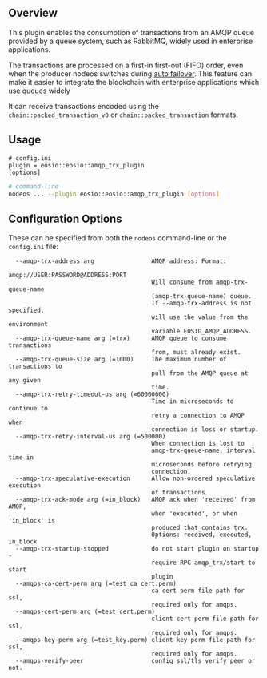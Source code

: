 
## Overview

This plugin enables the consumption of transactions from an AMQP queue provided by a queue system, such as RabbitMQ, widely used in enterprise applications.

The transactions are processed on a first-in first-out (FIFO) order, even when the producer nodeos switches during [auto failover](../producer_ha_plugin/index.md). This feature can make it easier to integrate the blockchain with enterprise applications which use queues widely

It can receive transactions encoded using the `chain::packed_transaction_v0` or `chain::packed_transaction` formats.

## Usage

```console
# config.ini
plugin = eosio::eosio::amqp_trx_plugin
[options]
```
```sh
# command-line
nodeos ... --plugin eosio::eosio::amqp_trx_plugin [options]
```

## Configuration Options

These can be specified from both the `nodeos` command-line or the `config.ini` file:

```console
  --amqp-trx-address arg                AMQP address: Format:
                                        amqp://USER:PASSWORD@ADDRESS:PORT
                                        Will consume from amqp-trx-queue-name
                                        (amqp-trx-queue-name) queue.
                                        If --amqp-trx-address is not specified,
                                        will use the value from the environment
                                        variable EOSIO_AMQP_ADDRESS.
  --amqp-trx-queue-name arg (=trx)      AMQP queue to consume transactions
                                        from, must already exist.
  --amqp-trx-queue-size arg (=1000)     The maximum number of transactions to
                                        pull from the AMQP queue at any given
                                        time.
  --amqp-trx-retry-timeout-us arg (=60000000)
                                        Time in microseconds to continue to
                                        retry a connection to AMQP when
                                        connection is loss or startup.
  --amqp-trx-retry-interval-us arg (=500000)
                                        When connection is lost to
                                        amqp-trx-queue-name, interval time in
                                        microseconds before retrying
                                        connection.
  --amqp-trx-speculative-execution      Allow non-ordered speculative execution
                                        of transactions
  --amqp-trx-ack-mode arg (=in_block)   AMQP ack when 'received' from AMQP,
                                        when 'executed', or when 'in_block' is
                                        produced that contains trx.
                                        Options: received, executed, in_block
  --amqp-trx-startup-stopped            do not start plugin on startup -
                                        require RPC amqp_trx/start to start
                                        plugin
  --amqps-ca-cert-perm arg (=test_ca_cert.perm)
                                        ca cert perm file path for ssl,
                                        required only for amqps.
  --amqps-cert-perm arg (=test_cert.perm)
                                        client cert perm file path for ssl,
                                        required only for amqps.
  --amqps-key-perm arg (=test_key.perm) client key perm file path for ssl,
                                        required only for amqps.
  --amqps-verify-peer                   config ssl/tls verify peer or not.
```

